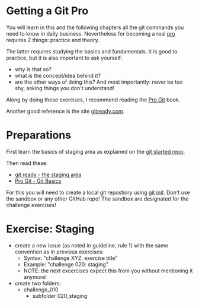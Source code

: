 # Getting a Git Pro

You will learn in this and the following chapters all the git commands you need to know in daily business. Nevertheless for becoming a real [pro](https://en.wikipedia.org/wiki/Professional) requires 2 things: practice and theory.

The latter requires studying the basics and fundamentals. It is good to practice, but it is also important to ask yourself:
- why is that so?
- what is the concept/idea behind it?
- are the other ways of doing this?
And most importantly: never be too shy, asking things you don't understand!

Along by doing these exercises, I recommend reading the [Pro Git](https://git-scm.com/book/en/v2/) book.

Another good reference is the site [gitready.com](http://gitready.com).

# Preparations

First learn the basics of staging area as explained on the [git started repo](https://github.com/software-developer-org/git-started/blob/master/01_basics/0100_staging_area.md).

Then read these:

- [git ready - the staging area](http://gitready.com/beginner/2009/01/18/the-staging-area.html)
- [Pro Git - Git Basics](https://git-scm.com/book/en/v2/Git-Basics-Recording-Changes-to-the-Repository)

For this you will need to create a local git repostiory using [git init](https://github.com/software-developer-org/git-started#git-init---create-local-git-repo). Don't use the sandbox or any other GitHub repo! The sandbox are designated for the challenge exercises!

# Exercise: Staging

- create a new issue (as noted in guideline, rule 1) with the same convention as in previous exercises:
  - Syntax: "challenge XYZ: exercise title"
  - Example: "challenge 020: staging"
  - NOTE: the next excercises expect this from you without mentioning it anymore!
- create two folders:
  - challenge_010
    - subfolder 020_staging
